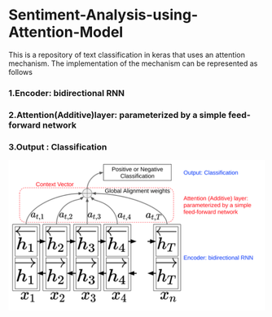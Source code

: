 # Sentiment-Analysis-using-Attention-Model

This is a repository of text classification in keras that uses an attention mechanism.
The implementation of the mechanism can be represented as follows
### 1.Encoder: bidirectional RNN
### 2.Attention(Additive)layer: parameterized by a simple feed-forward network
### 3.Output : Classification

![](additive_attention.png)
